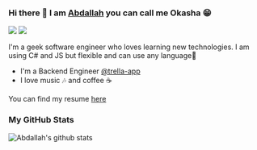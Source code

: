 
### Hi there 👋  I am [Abdallah](https://www.linkedin.com/in/abdallah-okasha/ "https://www.linkedin.com/in/abdallah-okasha/") you can call me Okasha 😁

<p>
    <a href="https://www.linkedin.com/in/abdallah-okasha/"><img src="https://img.shields.io/badge/linkedin-%230177B5?style=flat&logo=linkedin&logoColor=white"/></a>
    <a href="https://stackoverflow.com/users/5863487/abdallah-okasha?tab=profile"><img src="https://img.shields.io/badge/stackoverflow-%230177B5?logo=stackoverflow"/></a>
</p>
  
I'm a geek software engineer who loves learning new technologies. I am using C# and JS but flexible and can use any language🕺

- I'm a Backend Engineer [@trella-app](https://www.trella.app/)
- I love music 🎶 and coffee ☕️

You can find my resume <a href="https://drive.google.com/file/d/1nwnNFQ9xNycx0S2sv4u9Bec6yc7m0534">here</a>

### My GitHub Stats
![Abdallah's github stats](https://github-readme-stats.vercel.app/api?username=abdallahokasha&show_icons=true)
